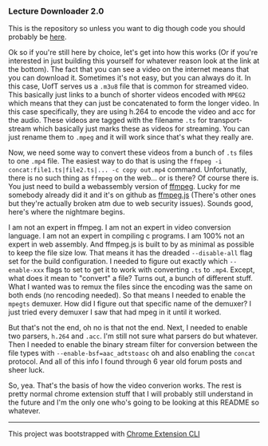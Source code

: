 ### Lecture Downloader 2.0

This is the repository so unless you want to dig though code you should probably be [here](https://chrome.google.com/webstore/detail/ndnkcmibkplamecekdhikoadjamfcpfk?authuser=2&hl=en).

Ok so if you're still here by choice, let's get into how this works (Or if you're interested in just building this yourself for whatever reason look at the link at the bottom).
The fact that you can see a video on the internet means that you can download it. Sometimes it's not easy, but you can always do it. In this case, UofT serves us a `.m3u8` file that is common for streamed video. This basically just links to a bunch of shorter videos encoded with `MPEG2` which means that they can just be concatenated to form the longer video. In this case specifically, they are using h.264 to encode the video and acc for the audio. These videos are tagged with the filename `.ts` for transport-stream which basically just marks these as videos for streaming. You can just rename them to `.mpeg` and it will work since that's what they really are.

Now, we need some way to convert these videos from a bunch of `.ts` files to one `.mp4` file. The easiest way to do that is using the `ffmpeg -i concat:file1.ts|file2.ts|... -c copy out.mp4` command. Unfortunatly, there is no such thing as `ffmpeg` on the web... or is there? Of course there is. You just need to build a webassembly version of [ffmpeg](https://www.ffmpeg.org/). Lucky for me somebody already did it and it's on github as [ffmpeg.js](https://github.com/Kagami/ffmpeg.js) (There's other ones but they're actually broken atm due to web security issues). Sounds good, here's where the nightmare begins.

I am not an expert in ffmpeg. I am not an expert in video conversion language. I am not an expert in compiling c programs. I am 100% not an expert in web assembly. And ffmpeg.js is built to by as minimal as possible to keep the file size low. That means it has the dreaded `--disable-all` flag set for the build configuration. I needed to figure out exactly which `--enable-xxx` flags to set to get it to work with converting `.ts` to `.mp4`. Except, what does it mean to "convert" a file? Turns out, a bunch of different stuff. What I wanted was to remux the files since the encoding was the same on both ends (no rencoding needed). So that means I needed to enable the `mpegts` demuxer. How did I figure out that specific name of the demuxer? I just tried every demuxer I saw that had mpeg in it until it worked.

But that's not the end, oh no is that not the end. Next, I needed to enable two parsers, `h.264` and `.acc`. I'm still not sure what parsers do but whatever. Then I needed to enable the binary stream filter for conversion between the file types with `--enable-bsf=aac_adtstoasc` oh and also enabling the `concat` protocol. And all of this info I found through 6 year old forum posts and sheer luck.

So, yea. That's the basis of how the video converion works. The rest is pretty normal chrome extension stuff that I will probably still understand in the future and I'm the only one who's going to be looking at this README so whatever.

---

This project was bootstrapped with [Chrome Extension CLI](https://github.com/dutiyesh/chrome-extension-cli)

